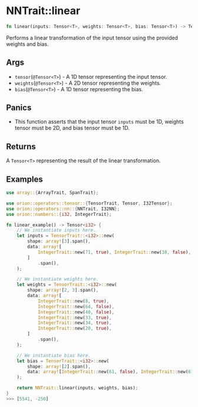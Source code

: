 # NNTrait::linear

```rust
fn linear(inputs: Tensor<T>, weights: Tensor<T>, bias: Tensor<T>) -> Tensor<T>
```

Performs a linear transformation of the input tensor using the provided weights and bias.

## Args

* `tensor`(`@Tensor<T>`) - A 1D tensor representing the input tensor.
* `weights`(`@Tensor<T>`) - A 2D tensor representing the weights.
* `bias`(`@Tensor<T>`) - A 1D tensor representing the bias.

## Panics

* This function asserts that the input tensor `inputs` must be 1D, weights tensor must be 2D, and bias tensor must be 1D.

## Returns

A `Tensor<T>` representing the result of the linear transformation.

## Examples

```rust
use array::{ArrayTrait, SpanTrait};

use orion::operators::tensor::{TensorTrait, Tensor, I32Tensor};
use orion::operators::nn::{NNTrait, I32NN};
use orion::numbers::{i32, IntegerTrait};

fn linear_example() -> Tensor<i32> {
    // We instantiate inputs here.
    let inputs = TensorTrait::<i32>::new(
        shape: array![3].span(),
        data: array![
            IntegerTrait::new(71, true), IntegerTrait::new(38, false), IntegerTrait::new(62, false),
        ]
            .span(),
    );

    // We instantiate weights here.
    let weights = TensorTrait::<i32>::new(
        shape: array![2, 3].span(),
        data: array![
            IntegerTrait::new(8, true),
            IntegerTrait::new(64, false),
            IntegerTrait::new(40, false),
            IntegerTrait::new(33, true),
            IntegerTrait::new(34, true),
            IntegerTrait::new(20, true),
        ]
            .span(),
    );

    // We instantiate bias here.
    let bias = TensorTrait::<i32>::new(
        shape: array![2].span(),
        data: array![IntegerTrait::new(61, false), IntegerTrait::new(61, true),].span(),
    );

    return NNTrait::linear(inputs, weights, bias);
}
>>> [5541, -250]
````
